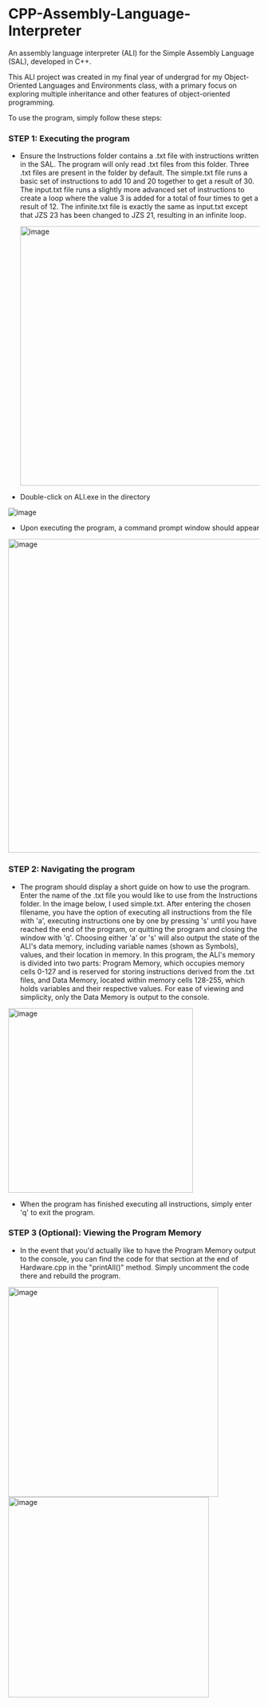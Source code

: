 # CPP-Assembly-Language-Interpreter
An assembly language interpreter (ALI) for the Simple Assembly Language (SAL), developed in C++.

This ALI project was created in my final year of undergrad for my Object-Oriented Languages and Environments class, with a primary focus on exploring multiple inheritance and other features of object-oriented programming.

To use the program, simply follow these steps:

### STEP 1: Executing the program

- Ensure the Instructions folder contains a .txt file with instructions written in the SAL. The program will only read .txt files from this folder. Three .txt files are present in the folder by default. The simple.txt file runs a basic set of instructions to add 10 and 20 together to get a result of 30. The input.txt file runs a slightly more advanced set of instructions to create a loop where the value 3 is added for a total of four times to get a result of 12. The infinite.txt file is exactly the same as input.txt except that JZS 23 has been changed to JZS 21, resulting in an infinite loop. 

  <img width="520" alt="image" src="https://github.com/user-attachments/assets/687645db-e80b-49b2-bb0b-4c8c072b303d" />

- Double-click on ALI.exe in the directory

![image](https://github.com/user-attachments/assets/a40a6cf3-0b1b-4360-9772-551f9cd061d8)

- Upon executing the program, a command prompt window should appear

<img width="629" alt="image" src="https://github.com/user-attachments/assets/e1a6cc11-c761-4654-a9ac-ffedaf8996a9" />

### STEP 2: Navigating the program

- The program should display a short guide on how to use the program. Enter the name of the .txt file you would like to use from the Instructions folder. In the image below, I used simple.txt. After entering the chosen filename, you have the option of executing all instructions from the file with 'a', executing instructions one by one by pressing 's' until you have reached the end of the program, or quitting the program and closing the window with 'q'. Choosing either 'a' or 's' will also output the state of the ALI's data memory, including variable names (shown as Symbols), values, and their location in memory.  In this program, the ALI's memory is divided into two parts: Program Memory, which occupies memory cells 0-127 and is reserved for storing instructions derived from the .txt files, and Data Memory, located within memory cells 128-255, which holds variables and their respective values. For ease of viewing and simplicity, only the Data Memory is output to the console.

<img width="370" alt="image" src="https://github.com/user-attachments/assets/bae80609-5cc8-4999-8e82-368490993b49" />

- When the program has finished executing all instructions, simply enter 'q' to exit the program.

### STEP 3 (Optional): Viewing the Program Memory

- In the event that you'd actually like to have the Program Memory output to the console, you can find the code for that section at the end of Hardware.cpp in the "printAll()" method. Simply uncomment the code there and rebuild the program.

<img width="421" alt="image" src="https://github.com/user-attachments/assets/b9a95318-21aa-47f4-8d57-171c3c681b69" />
<img width="402" alt="image" src="https://github.com/user-attachments/assets/b1054c51-4fba-4bcd-ab02-cf0782ea0a2b" />











